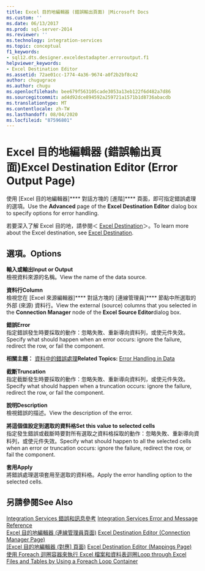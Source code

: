 ```yaml
---
title: Excel 目的地編輯器 (錯誤輸出頁面) |Microsoft Docs
ms.custom: ''
ms.date: 06/13/2017
ms.prod: sql-server-2014
ms.reviewer: ''
ms.technology: integration-services
ms.topic: conceptual
f1_keywords:
- sql12.dts.designer.exceldestadapter.erroroutput.f1
helpviewer_keywords:
- Excel Destination Editor
ms.assetid: 72ae01cc-1774-4a36-9674-a0f2b2bf8c42
author: chugugrace
ms.author: chugu
ms.openlocfilehash: bee679f563105cade3053a13eb122f6d482a7d86
ms.sourcegitcommit: ad4d92dce894592a259721a1571b1d8736abacdb
ms.translationtype: MT
ms.contentlocale: zh-TW
ms.lasthandoff: 08/04/2020
ms.locfileid: "87596801"
---
```

# <a name="excel-destination-editor-error-output-page"></a><span data-ttu-id="b5895-102">Excel 目的地編輯器 (錯誤輸出頁面)</span><span class="sxs-lookup"><span data-stu-id="b5895-102">Excel Destination Editor (Error Output Page)</span></span>
  <span data-ttu-id="b5895-103">使用 [Excel 目的地編輯器]\*\*\*\* 對話方塊的 [進階]\*\*\*\* 頁面，即可指定錯誤處理的選項。</span><span class="sxs-lookup"><span data-stu-id="b5895-103">Use the **Advanced** page of the **Excel Destination Editor** dialog box to specify options for error handling.</span></span>  
  
 <span data-ttu-id="b5895-104">若要深入了解 Excel 目的地，請參閱＜ [Excel Destination](data-flow/excel-destination.md)＞。</span><span class="sxs-lookup"><span data-stu-id="b5895-104">To learn more about the Excel destination, see [Excel Destination](data-flow/excel-destination.md).</span></span>  
  
## <a name="options"></a><span data-ttu-id="b5895-105">選項。</span><span class="sxs-lookup"><span data-stu-id="b5895-105">Options</span></span>  
 <span data-ttu-id="b5895-106">**輸入或輸出**</span><span class="sxs-lookup"><span data-stu-id="b5895-106">**Input or Output**</span></span>  
 <span data-ttu-id="b5895-107">檢視資料來源的名稱。</span><span class="sxs-lookup"><span data-stu-id="b5895-107">View the name of the data source.</span></span>  
  
 <span data-ttu-id="b5895-108">**資料行**</span><span class="sxs-lookup"><span data-stu-id="b5895-108">**Column**</span></span>  
 <span data-ttu-id="b5895-109">檢視您在 [Excel 來源編輯器]\*\*\*\* 對話方塊的 [連線管理員]\*\*\*\* 節點中所選取的外部 (來源) 資料行。</span><span class="sxs-lookup"><span data-stu-id="b5895-109">View the external (source) columns that you selected in the **Connection Manager** node of the **Excel Source Editor**dialog box.</span></span>  
  
 <span data-ttu-id="b5895-110">**錯誤**</span><span class="sxs-lookup"><span data-stu-id="b5895-110">**Error**</span></span>  
 <span data-ttu-id="b5895-111">指定錯誤發生時要採取的動作：忽略失敗、重新導向資料列，或使元件失效。</span><span class="sxs-lookup"><span data-stu-id="b5895-111">Specify what should happen when an error occurs: ignore the failure, redirect the row, or fail the component.</span></span>  
  
 <span data-ttu-id="b5895-112">**相關主題：** [資料中的錯誤處理](data-flow/error-handling-in-data.md)</span><span class="sxs-lookup"><span data-stu-id="b5895-112">**Related Topics:** [Error Handling in Data](data-flow/error-handling-in-data.md)</span></span>  
  
 <span data-ttu-id="b5895-113">**截斷**</span><span class="sxs-lookup"><span data-stu-id="b5895-113">**Truncation**</span></span>  
 <span data-ttu-id="b5895-114">指定截斷發生時要採取的動作：忽略失敗、重新導向資料列，或使元件失效。</span><span class="sxs-lookup"><span data-stu-id="b5895-114">Specify what should happen when a truncation occurs: ignore the failure, redirect the row, or fail the component.</span></span>  
  
 <span data-ttu-id="b5895-115">**說明**</span><span class="sxs-lookup"><span data-stu-id="b5895-115">**Description**</span></span>  
 <span data-ttu-id="b5895-116">檢視錯誤的描述。</span><span class="sxs-lookup"><span data-stu-id="b5895-116">View the description of the error.</span></span>  
  
 <span data-ttu-id="b5895-117">**將這個值設定到選取的資料格**</span><span class="sxs-lookup"><span data-stu-id="b5895-117">**Set this value to selected cells**</span></span>  
 <span data-ttu-id="b5895-118">指定發生錯誤或截斷時要對所有選取之資料格採取的動作：忽略失敗、重新導向資料列，或使元件失效。</span><span class="sxs-lookup"><span data-stu-id="b5895-118">Specify what should happen to all the selected cells when an error or truncation occurs: ignore the failure, redirect the row, or fail the component.</span></span>  
  
 <span data-ttu-id="b5895-119">**套用**</span><span class="sxs-lookup"><span data-stu-id="b5895-119">**Apply**</span></span>  
 <span data-ttu-id="b5895-120">將錯誤處理選項套用至選取的資料格。</span><span class="sxs-lookup"><span data-stu-id="b5895-120">Apply the error handling option to the selected cells.</span></span>  
  
## <a name="see-also"></a><span data-ttu-id="b5895-121">另請參閱</span><span class="sxs-lookup"><span data-stu-id="b5895-121">See Also</span></span>  
 <span data-ttu-id="b5895-122">[Integration Services 錯誤和訊息參考](../../2014/integration-services/integration-services-error-and-message-reference.md) </span><span class="sxs-lookup"><span data-stu-id="b5895-122">[Integration Services Error and Message Reference](../../2014/integration-services/integration-services-error-and-message-reference.md) </span></span>  
 <span data-ttu-id="b5895-123">[Excel 目的地編輯器 &#40;連線管理員頁面&#41;](../../2014/integration-services/excel-destination-editor-connection-manager-page.md) </span><span class="sxs-lookup"><span data-stu-id="b5895-123">[Excel Destination Editor &#40;Connection Manager Page&#41;](../../2014/integration-services/excel-destination-editor-connection-manager-page.md) </span></span>  
 <span data-ttu-id="b5895-124">[[Excel 目的地編輯器 &#40;對應] 頁面&#41;](../../2014/integration-services/excel-destination-editor-mappings-page.md) </span><span class="sxs-lookup"><span data-stu-id="b5895-124">[Excel Destination Editor &#40;Mappings Page&#41;](../../2014/integration-services/excel-destination-editor-mappings-page.md) </span></span>  
 [<span data-ttu-id="b5895-125">使用 Foreach 迴圈容器來執行 Excel 檔案和資料表迴圈</span><span class="sxs-lookup"><span data-stu-id="b5895-125">Loop through Excel Files and Tables by Using a Foreach Loop Container</span></span>](control-flow/foreach-loop-container.md)  
  
  
